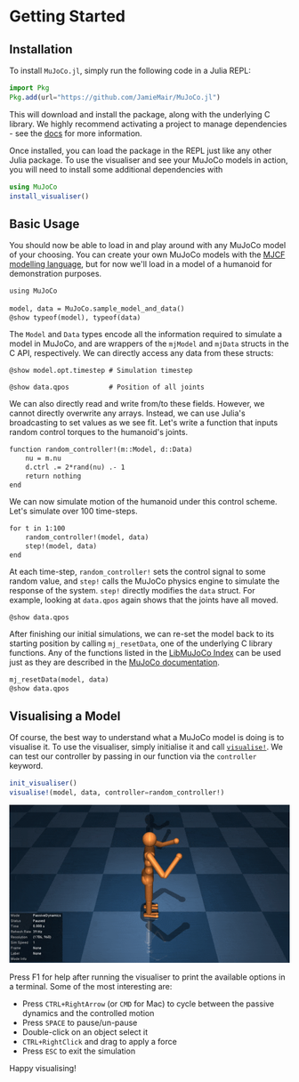 # Getting Started

## Installation

To install `MuJoCo.jl`, simply run the following code in a Julia REPL:
```julia
import Pkg
Pkg.add(url="https://github.com/JamieMair/MuJoCo.jl")
```
This will download and install the package, along with the underlying C library. We highly recommend activating a project to manage dependencies - see the [docs](https://docs.julialang.org/en/v1/stdlib/Pkg/) for more information.

Once installed, you can load the package in the REPL just like any other Julia package. To use the visualiser and see your MuJoCo models in action, you will need to install some additional dependencies with
```julia
using MuJoCo
install_visualiser()
```

## Basic Usage

You should now be able to load in and play around with any MuJoCo model of your choosing. You can create your own MuJoCo models with the [MJCF modelling language](https://mujoco.readthedocs.io/en/stable/XMLreference.html), but for now we'll load in a model of a humanoid for demonstration purposes.
```@example demo
using MuJoCo

model, data = MuJoCo.sample_model_and_data()
@show typeof(model), typeof(data)
```
The `Model` and `Data` types encode all the information required to simulate a model in MuJoCo, and are wrappers of the `mjModel` and `mjData` structs in the C API, respectively. We can directly access any data from these structs:
```@example demo
@show model.opt.timestep # Simulation timestep
```
```@example demo
@show data.qpos          # Position of all joints
```
We can also directly read and write from/to these fields. However, we cannot directly overwrite any arrays. Instead, we can use Julia's broadcasting to set values as we see fit. Let's write a function that inputs random control torques to the humanoid's joints.
```@example demo
function random_controller!(m::Model, d::Data)
    nu = m.nu
    d.ctrl .= 2*rand(nu) .- 1
    return nothing
end
```
We can now simulate motion of the humanoid under this control scheme. Let's simulate over 100 time-steps.
```@example demo
for t in 1:100
    random_controller!(model, data)
    step!(model, data)
end
```
At each time-step, `random_controller!` sets the control signal to some random value, and `step!` calls the MuJoCo physics engine to simulate the response of the system. `step!` directly modifies the `data` struct. For example, looking at `data.qpos` again shows that the joints have all moved.
```@example demo
@show data.qpos
```
After finishing our initial simulations, we can re-set the model back to its starting position by calling `mj_resetData`, one of the underlying C library functions. Any of the functions listed in the [LibMuJoCo Index](@ref) can be used just as they are described in the [MuJoCo documentation](https://mujoco.readthedocs.io/en/stable/APIreference/index.html).
```@example demo
mj_resetData(model, data)
@show data.qpos
```

## Visualising a Model

Of course, the best way to understand what a MuJoCo model is doing is to visualise it. To use the visualiser, simply initialise it and call [`visualise!`](@ref). We can test our controller by passing in our function via the `controller` keyword.
```julia
init_visualiser()
visualise!(model, data, controller=random_controller!)
```
![](humanoid_random_demo.gif)

Press F1 for help after running the visualiser to print the available options in a terminal. Some of the most interesting are:
- Press `CTRL+RightArrow` (or `CMD` for Mac) to cycle between the passive dynamics and the controlled motion
- Press `SPACE` to pause/un-pause
- Double-click on an object select it
- `CTRL+RightClick` and drag to apply a force
- Press `ESC` to exit the simulation

Happy visualising!